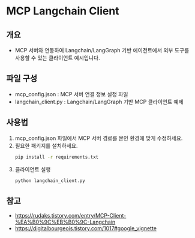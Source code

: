 # MCP Langchain Client

## 개요
- MCP 서버와 연동하여 Langchain/LangGraph 기반 에이전트에서 외부 도구를 사용할 수 있는 클라이언트 예시입니다.

## 파일 구성
- mcp_config.json : MCP 서버 연결 정보 설정 파일
- langchain_client.py : Langchain/LangGraph 기반 MCP 클라이언트 예제

## 사용법
1. mcp_config.json 파일에서 MCP 서버 경로를 본인 환경에 맞게 수정하세요.
2. 필요한 패키지를 설치하세요.
   ```bash
   pip install -r requirements.txt
   ```
3. 클라이언트 실행
   ```bash
   python langchain_client.py
   ```

## 참고
- https://rudaks.tistory.com/entry/MCP-Client-%EA%B0%9C%EB%B0%9C-Langchain
- https://digitalbourgeois.tistory.com/1017#google_vignette 